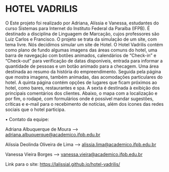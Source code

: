 # HOTEL VADRILIS

O Este projeto foi realizado por Adriana, Alíssia e Vanessa, estudantes do curso Sistemas para Internet do Instituto Federal da Paraíba (IFPB). É destinado a disciplina de Linguagem de Marcação, cujos professores são Luiz Carlos e Francisco. O projeto se trata da simulação de um site, com tema livre. Nós decidimos simular um site de Hotel. O Hotel Vadrilis contém como plano de fundo algumas imagens das áreas comuns do hotel, uma barra de navegação com botões animados, calendários de “Check-in” e “Check-out” para verificação de datas disponíveis, entrada para informar a quantidade de pessoas e um botão animado para a checagem. Uma área destinada ao resumo da história do empreendimento. Seguida pela página que mostra imagens, também animadas, das acomodações particulares do hotel. A quinta página contém opções de lugares que ficam próximos ao hotel, como bares, restaurantes e spa. A sexta é destinada à exibição dos principais comentários dos clientes. Abaixo, o mapa com a localização e por fim, o rodapé, com formulários onde é possível mandar sugestões, críticas e e-mail para o recebimento de notícias, além dos ícones das redes sociais que o hotel participa.

• Contato da equipe:

  Adriana Albuquerque de Moura --> adriana.albuquerque@academico.ifpb.edu.br
  
  Alíssia Deolinda Oliveira de Lima --> alissia.lima@academico.ifpb.edu.br
  
  Vanessa Vieira Borges --> vanessa.vieira@academico.ifpb.edu.br

Link para o site: https://lalissial.github.io/hotel-vadrilis/
